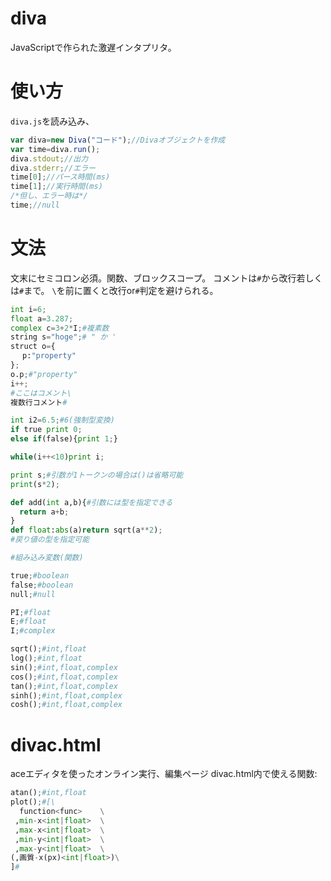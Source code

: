 # diva
JavaScriptで作られた激遅インタプリタ。
# 使い方
<code>diva.js</code>を読み込み、
```JavaScript
var diva=new Diva("コード");//Divaオブジェクトを作成
var time=diva.run();
diva.stdout;//出力
diva.stderr;//エラー
time[0];//パース時間(ms)
time[1];//実行時間(ms)
/*但し、エラー時は*/
time;//null
```
# 文法
文末にセミコロン必須。関数、ブロックスコープ。
コメントは<code>#</code>から改行若しくは<code>#</code>まで。
<code>\\</code>を前に置くと改行or<code>#</code>判定を避けられる。
```Python
int i=6;
float a=3.287;
complex c=3+2*I;#複素数
string s="hoge";# " か '
struct o={
　 p:"property"
};
o.p;#"property"
i++;
#ここはコメント\
複数行コメント#

int i2=6.5;#6(強制型変換)
if true print 0;
else if(false){print 1;}

while(i++<10)print i;

print s;#引数が1トークンの場合は()は省略可能
print(s*2);

def add(int a,b){#引数には型を指定できる
  return a+b;
}
def float:abs(a)return sqrt(a**2);
#戻り値の型を指定可能

#組み込み変数(関数)

true;#boolean
false;#boolean
null;#null

PI;#float
E;#float
I;#complex

sqrt();#int,float
log();#int,float
sin();#int,float,complex
cos();#int,float,complex
tan();#int,float,complex
sinh();#int,float,complex
cosh();#int,float,complex

```

# divac.html
aceエディタを使ったオンライン実行、編集ページ
divac.html内で使える関数:
```Python
atan();#int,float
plot();#[\
  function<func>    \
 ,min-x<int|float>  \
 ,max-x<int|float>  \
 ,min-y<int|float>  \
 ,max-y<int|float>  \
(,画質-x(px)<int|float>)\
]#
```
